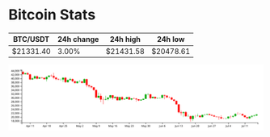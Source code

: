 # Bitcoin Stats

BTC/USDT|24h change|24h high|24h low|
|---|---|---|---|
|$21331.40|3.00%|$21431.58|$20478.61|

<img src="./chart.svg">

